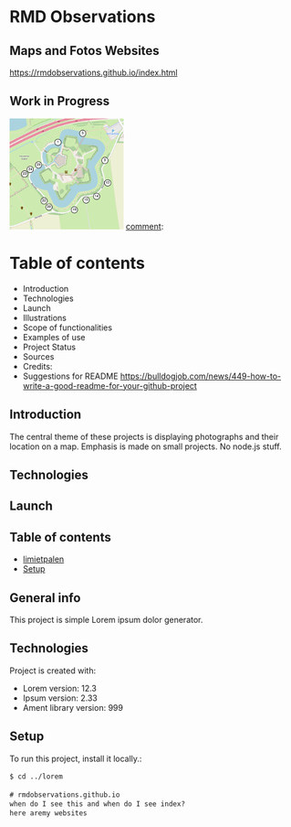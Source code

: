 # RMD Observations
## Maps and Fotos Websites
https://rmdobservations.github.io/index.html
## Work in Progress
[comment]: <Needs to be in prackets>
![Limiet Palen around Fort Vechten](./limietPalen_FortVechten/limietpalenFortVechten.png)
[comment]: <aim of project>  
# Table of contents
* Introduction
* Technologies
* Launch
* Illustrations
* Scope of functionalities
* Examples of use
* Project Status
* Sources
* Credits:
* Suggestions for README https://bulldogjob.com/news/449-how-to-write-a-good-readme-for-your-github-project

## Introduction
The central theme of these projects is displaying photographs and their location on a map.
Emphasis is made on small projects. No node.js stuff. 

## Technologies


## Launch


## Table of contents
* [limietpalen](https://rmdobservations.github.io/limietPalen_FortVechten/index.html)
* [Setup](#setup)

## General info
This project is simple Lorem ipsum dolor generator.
	
## Technologies
Project is created with:
* Lorem version: 12.3
* Ipsum version: 2.33
* Ament library version: 999
	
## Setup
To run this project, install it locally.:

```
$ cd ../lorem

# rmdobservations.github.io
when do I see this and when do I see index?
here aremy websites


